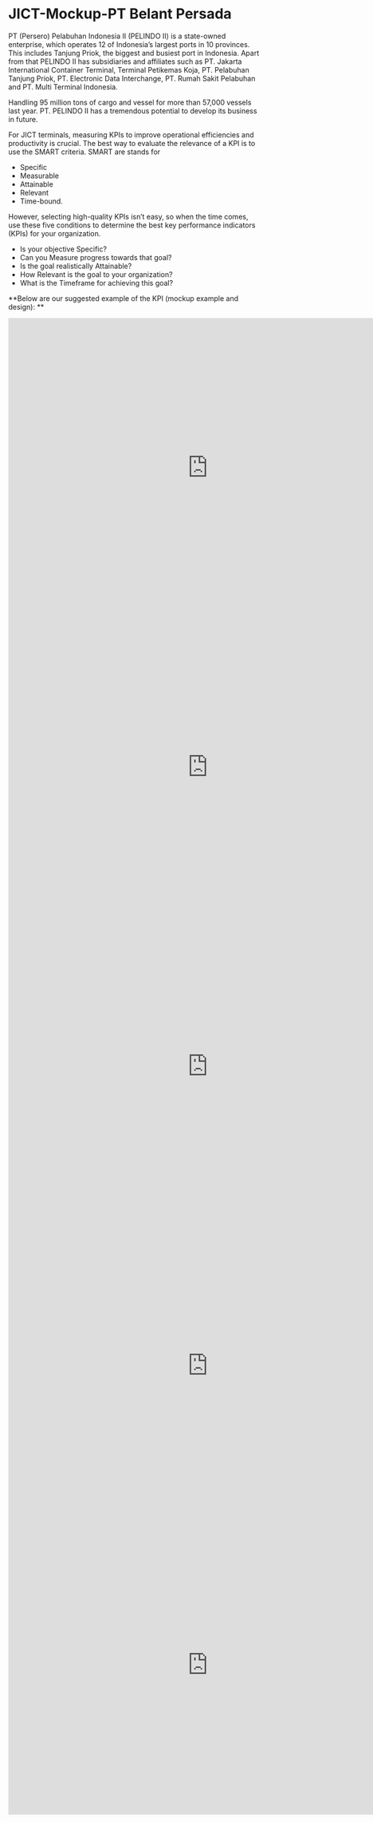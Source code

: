 # JICT-Mockup-PT Belant Persada 

PT (Persero) Pelabuhan Indonesia II (PELINDO II) is a state-owned enterprise, which operates 12 of Indonesia’s largest ports in 10 provinces. This includes Tanjung Priok, the biggest and busiest port in Indonesia. Apart from that PELINDO II has subsidiaries and affiliates such as PT. Jakarta International Container Terminal, Terminal Petikemas Koja, PT. Pelabuhan Tanjung Priok,  PT. Electronic Data Interchange, PT. Rumah Sakit Pelabuhan and PT. Multi Terminal Indonesia. 

Handling 95 million tons of cargo and vessel for more than 57,000 vessels last year. PT. PELINDO II has a tremendous potential to develop its business in future.

For JICT terminals, measuring KPIs to improve operational efficiencies and productivity is crucial. The best way to evaluate the relevance of a KPI is to use the SMART criteria. SMART are stands for

* Specific 
* Measurable 
* Attainable
* Relevant
* Time-bound.


However, selecting high-quality KPIs isn’t easy, so when the time comes, use these five conditions to determine the best key performance indicators (KPIs) for your organization.

* Is your objective Specific?
* Can you Measure progress towards that goal?
* Is the goal realistically Attainable?
* How Relevant is the goal to your organization?
* What is the Timeframe for achieving this goal?

**Below are our suggested example of the KPI (mockup example and design): **



<iframe width="800" height="600" src="https://app.powerbi.com/view?r=eyJrIjoiODk3Nzc2MzgtN2JkMC00YjYzLWE2NmQtOGRjZGUxYzI5NjMyIiwidCI6IjU3NTMyN2Q0LTBmNGMtNGI5ZS1hNzE4LWQwOTViMWMyMzdiNSIsImMiOjh9" frameborder="0" allowFullScreen="true"></iframe>

<iframe width="800" height="600" src="https://app.powerbi.com/view?r=eyJrIjoiODk3Nzc2MzgtN2JkMC00YjYzLWE2NmQtOGRjZGUxYzI5NjMyIiwidCI6IjU3NTMyN2Q0LTBmNGMtNGI5ZS1hNzE4LWQwOTViMWMyMzdiNSIsImMiOjh9" frameborder="0" allowFullScreen="true"></iframe>


<iframe width="800" height="600" src="https://app.powerbi.com/view?r=eyJrIjoiODk3Nzc2MzgtN2JkMC00YjYzLWE2NmQtOGRjZGUxYzI5NjMyIiwidCI6IjU3NTMyN2Q0LTBmNGMtNGI5ZS1hNzE4LWQwOTViMWMyMzdiNSIsImMiOjh9" frameborder="0" allowFullScreen="true"></iframe>


<iframe width="800" height="600" src="https://app.powerbi.com/view?r=eyJrIjoiODk3Nzc2MzgtN2JkMC00YjYzLWE2NmQtOGRjZGUxYzI5NjMyIiwidCI6IjU3NTMyN2Q0LTBmNGMtNGI5ZS1hNzE4LWQwOTViMWMyMzdiNSIsImMiOjh9" frameborder="0" allowFullScreen="true"></iframe>


<iframe width="800" height="600" src="https://app.powerbi.com/view?r=eyJrIjoiODk3Nzc2MzgtN2JkMC00YjYzLWE2NmQtOGRjZGUxYzI5NjMyIiwidCI6IjU3NTMyN2Q0LTBmNGMtNGI5ZS1hNzE4LWQwOTViMWMyMzdiNSIsImMiOjh9" frameborder="0" allowFullScreen="true"></iframe>
